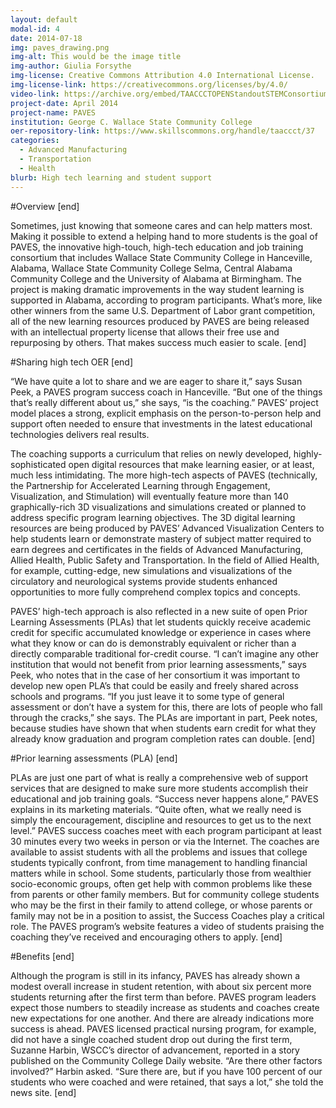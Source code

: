 ```yaml
---
layout: default
modal-id: 4
date: 2014-07-18
img: paves_drawing.png
img-alt: This would be the image title
img-author: Giulia Forsythe
img-license: Creative Commons Attribution 4.0 International License.
img-license-link: https://creativecommons.org/licenses/by/4.0/
video-link: https://archive.org/embed/TAACCCTOPENStandoutSTEMConsortium
project-date: April 2014
project-name: PAVES
institution: George C. Wallace State Community College
oer-repository-link: https://www.skillscommons.org/handle/taaccct/37
categories:
  - Advanced Manufacturing
  - Transportation
  - Health
blurb: High tech learning and student support
---
```

#Overview
[end]

Sometimes, just knowing that someone cares and can help matters most. Making it possible to extend a helping hand to more students is the goal of PAVES, the innovative high-touch, high-tech education and job training consortium that includes Wallace State Community College in Hanceville, Alabama, Wallace State Community College Selma, Central Alabama Community College and the University of Alabama at Birmingham. The project is making dramatic improvements in the way student learning is supported in Alabama, according to program participants. What’s more, like other winners from the same U.S. Department of Labor grant competition, all of the new learning resources produced by PAVES are being released with an intellectual property license that allows their free use and repurposing by others. That makes success much easier to scale. 
[end]

#Sharing high tech OER
[end]

“We have quite a lot to share and we are eager to share it,” says Susan Peek, a PAVES program success coach in Hanceville. “But one of the things that’s really different about us,” she says, “is the coaching.” PAVES’ project model places a strong, explicit emphasis on the person-to-person help and support often needed to ensure that investments in the latest educational technologies delivers real results. 

The coaching supports a curriculum that relies on newly developed, highly-sophisticated open digital resources that make learning easier, or at least, much less intimidating. The more high-tech aspects of PAVES (technically, the Partnership for Accelerated Learning through Engagement, Visualization, and Stimulation) will eventually feature more than 140 graphically-rich 3D visualizations and simulations created or planned to address specific program learning objectives. The 3D digital learning resources are being produced by PAVES’ Advanced Visualization Centers to help students learn or demonstrate mastery of subject matter required to earn degrees and certificates in the fields of Advanced Manufacturing, Allied Health, Public Safety and Transportation. In the field of Allied Health, for example, cutting-edge, new simulations and visualizations of the circulatory and neurological systems provide students enhanced opportunities to more fully comprehend complex topics and concepts. 

PAVES’ high-tech approach is also reflected in a new suite of open Prior Learning Assessments (PLAs) that let students quickly receive academic credit for specific accumulated knowledge or experience in cases where what they know or can do is demonstrably equivalent or richer than a directly comparable traditional for-credit course. “I can’t imagine any other institution that would not benefit from prior learning assessments,” says Peek, who notes that in the case of her consortium it was important to develop new open PLA’s that could be easily and freely shared across schools and programs. “If you just leave it to some type of general assessment or don’t have a system for this, there are lots of people who fall through the cracks,” she says. The PLAs are important in part, Peek notes, because studies have shown that when students earn credit for what they already know graduation and program completion rates can double. 
[end]

#Prior learning assessments (PLA)
[end]

PLAs are just one part of what is really a comprehensive web of support services that are designed to make sure more students accomplish their educational and job training goals. “Success never happens alone,” PAVES explains in its marketing materials. “Quite often, what we really need is simply the encouragement, discipline and resources to get us to the next level.” PAVES success coaches meet with each program participant at least 30 minutes every two weeks in person or via the Internet. The coaches are available to assist students with all the problems and issues that college students typically confront, from time management to handling financial matters while in school. Some students, particularly those from wealthier socio-economic groups, often get help with common problems like these from parents or other family members.  But for community college students who may be the first in their family to attend college, or whose parents or family may not be in a position to assist, the Success Coaches play a critical role. The PAVES program’s website features a video of students praising the coaching they’ve received and encouraging others to apply.
[end]

#Benefits
[end]

Although the program is still in its infancy, PAVES has already shown a modest overall increase in student retention, with about six percent more students returning after the first term than before.  PAVES program leaders expect those numbers to steadily increase as students and coaches create new expectations for one another. And there are already indications more success is ahead. PAVES licensed practical nursing program, for example, did not have a single coached student drop out during the first term, Suzanne Harbin, WSCC’s director of advancement, reported in a story published on the Community College Daily website. “Are there other factors involved?” Harbin asked. “Sure there are, but if you have 100 percent of our students who were coached and were retained, that says a lot,” she told the news site.
[end]

